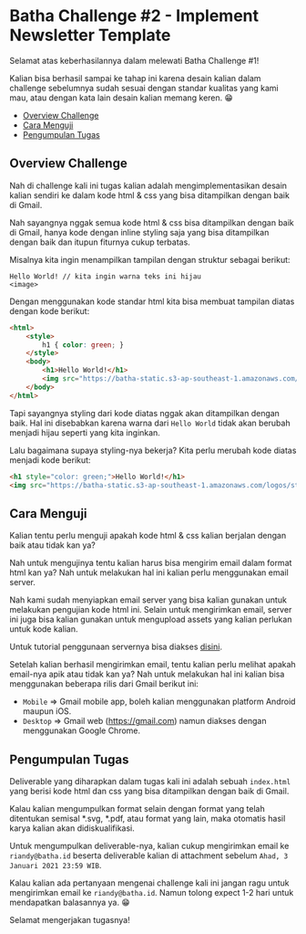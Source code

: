 # Batha Challenge #2 - Implement Newsletter Template

Selamat atas keberhasilannya dalam melewati Batha Challenge #1!

Kalian bisa berhasil sampai ke tahap ini karena desain kalian dalam challenge sebelumnya sudah sesuai dengan standar kualitas yang kami mau, atau dengan kata lain desain kalian memang keren. 😁

- [Overview Challenge](#overview-challenge)
- [Cara Menguji](#cara-menguji)
- [Pengumpulan Tugas](#pengumpulan-tugas)

## Overview Challenge

Nah di challenge kali ini tugas kalian adalah mengimplementasikan desain kalian sendiri ke dalam kode html & css yang bisa ditampilkan dengan baik di Gmail.

Nah sayangnya nggak semua kode html & css bisa ditampilkan dengan baik di Gmail, hanya kode dengan inline styling saja yang bisa ditampilkan dengan baik dan itupun fiturnya cukup terbatas.

Misalnya kita ingin menampilkan tampilan dengan struktur sebagai berikut:

```
Hello World! // kita ingin warna teks ini hijau
<image>
```

Dengan menggunakan kode standar html kita bisa membuat tampilan diatas dengan kode berikut:

```html
<html>
    <style>
        h1 { color: green; }
    </style>
    <body>
        <h1>Hello World!</h1>
        <img src="https://batha-static.s3-ap-southeast-1.amazonaws.com/logos/stripe.jpeg"/>
    </body>
</html>
```

Tapi sayangnya styling dari kode diatas nggak akan ditampilkan dengan baik. Hal ini disebabkan karena warna dari `Hello World` tidak akan berubah menjadi hijau seperti yang kita inginkan.

Lalu bagaimana supaya styling-nya bekerja? Kita perlu merubah kode diatas menjadi kode berikut:

```html
<h1 style="color: green;">Hello World!</h1>
<img src="https://batha-static.s3-ap-southeast-1.amazonaws.com/logos/stripe.jpeg"/>
```

## Cara Menguji

Kalian tentu perlu menguji apakah kode html & css kalian berjalan dengan baik atau tidak kan ya?

Nah untuk mengujinya tentu kalian harus bisa mengirim email dalam format html kan ya? Nah untuk melakukan hal ini kalian perlu menggunakan email server.

Nah kami sudah menyiapkan email server yang bisa kalian gunakan untuk melakukan pengujian kode html ini. Selain untuk mengirimkan email, server ini juga bisa kalian gunakan untuk mengupload assets yang kalian perlukan untuk kode kalian.

Untuk tutorial penggunaan servernya bisa diakses [disini](https://www.dropbox.com/s/9b166vkxhhnx7pu/email_server_tutorial.mov?dl=0).

Setelah kalian berhasil mengirimkan email, tentu kalian perlu melihat apakah email-nya apik atau tidak kan ya? Nah untuk melakukan hal ini kalian bisa menggunakan beberapa rilis dari Gmail berikut ini:

- `Mobile` => Gmail mobile app, boleh kalian menggunakan platform Android maupun iOS.
- `Desktop` => Gmail web (https://gmail.com) namun diakses dengan menggunakan Google Chrome.

## Pengumpulan Tugas

Deliverable yang diharapkan dalam tugas kali ini adalah sebuah `index.html` yang berisi kode html dan css yang bisa ditampilkan dengan baik di Gmail.

Kalau kalian mengumpulkan format selain dengan format yang telah ditentukan semisal *.svg, *.pdf, atau format yang lain, maka otomatis hasil karya kalian akan didiskualifikasi.

Untuk mengumpulkan deliverable-nya, kalian cukup mengirimkan email ke `riandy@batha.id` beserta deliverable kalian di attachment sebelum `Ahad, 3 Januari 2021 23:59 WIB`.

Kalau kalian ada pertanyaan mengenai challenge kali ini jangan ragu untuk mengirimkan email ke `riandy@batha.id`. Namun tolong expect 1-2 hari untuk mendapatkan balasannya ya. 😁

Selamat mengerjakan tugasnya!